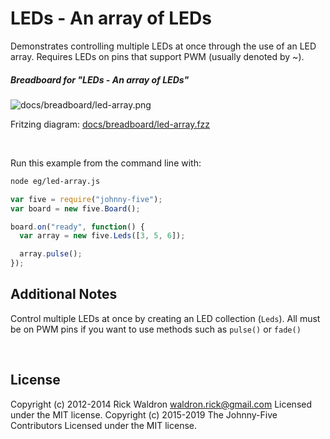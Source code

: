 <!--remove-start-->

# LEDs - An array of LEDs

<!--remove-end-->


Demonstrates controlling multiple LEDs at once through the use of an LED array. Requires LEDs on pins that support PWM (usually denoted by ~).





##### Breadboard for "LEDs - An array of LEDs"



![docs/breadboard/led-array.png](breadboard/led-array.png)<br>

Fritzing diagram: [docs/breadboard/led-array.fzz](breadboard/led-array.fzz)

&nbsp;




Run this example from the command line with:
```bash
node eg/led-array.js
```


```javascript
var five = require("johnny-five");
var board = new five.Board();

board.on("ready", function() {
  var array = new five.Leds([3, 5, 6]);

  array.pulse();
});


```








## Additional Notes
Control multiple LEDs at once by creating an LED collection (`Leds`).
All must be on PWM pins if you want to use methods such
as `pulse()` or `fade()`

&nbsp;

<!--remove-start-->

## License
Copyright (c) 2012-2014 Rick Waldron <waldron.rick@gmail.com>
Licensed under the MIT license.
Copyright (c) 2015-2019 The Johnny-Five Contributors
Licensed under the MIT license.

<!--remove-end-->
